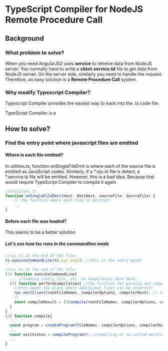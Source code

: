 # TypeScript Compiler for NodeJS Remote Procedure Call

## Background
### What problem to solve?
When you need AngularJS2 uses **service** to retreive data from NodeJS server. You normally have to write a **client.service.td** file to get data from NodeJS server. On the server side, similarly you need to handle the request. Therefore, an easy solution is a **Remote Procedure Call** system.
### Why modify Typescript Compiler?
Typescript Compiler provides the easiest way to hack into the .ts code file. 

TypeScript Compiler is a 

## How to solve?

### Find the entry point where javascript files are emitted

#### Where is each file emitted?
In utilities.ts, function onSingleFileEmit is where each of the source file is emitted as JavaScript codes. Similarly, if a *.rpc.ts file is detect, a *.service.ts file will be emitted. However, this is a bad idea. Because that would require TypeScript Compiler to compile it again.
```typescript
//utilities.ts
function onSingleFileEmit(host: EmitHost, sourceFile: SourceFile) {
    // the function where each file is emitted.
    ...
}
```

#### Before each file was loaded?
This seems to be a better solution.
##### Let's see how tsc runs in the commandline mode
```typescript
//tsc.ts at the end of the file:
ts.executeCommandLine(ts.sys.args); //this is the entry point
```
```typescript
//tsc.ts at the end of the file:
(1) function executeCommandLine{
  ... //loading config file, etc. no compilation done here;
  (2) function performCompilation{ //the function for parsing and compiling
    //this seems the place where additional files can be inserted!
    rpc.emitClient(rootFileNames, compilerOptions, compilerHost); // it is here now!!
    //
    const compileResult = (3)compile(rootFileNames, compilerOptions, compilerHost);
  }
}
(3) function compile{
  ...
  const program = createProgram(fileNames, compilerOptions, compilerHost); // parsing
  ...
  const exitStatus = compileProgram(); //compiling or so called emitting
  ...
}
```
  
